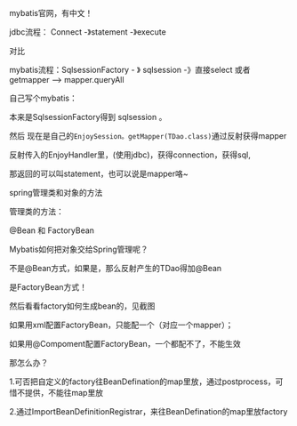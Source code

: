 mybatis官网，有中文！



jdbc流程：  Connect -》statement -》execute

对比  

 mybatis流程：SqlsessionFactory - 》 sqlsession -》直接select 或者  getmapper  —>   mapper.queryAll





自己写个mybatis：

本来是SqlsessionFactory得到 sqlsession 。

然后 现在是自己的`EnjoySession。getMapper(TDao.class)`通过反射获得mapper

反射传入的EnjoyHandler里，(使用jdbc)，获得connection，获得sql,

那返回的可以叫statement，也可以说是mapper咯~





spring管理类和对象的方法

管理类的方法：

@Bean   和  FactoryBean

Mybatis如何把对象交给Spring管理呢？

不是@Bean方式，如果是，那么反射产生的TDao得加@Bean

是FactoryBean方式！

然后看看factory如何生成bean的，见截图



如果用xml配置FactoryBean，只能配一个（对应一个mapper）；

如果用@Compoment配置FactoryBean，一个都配不了，不能生效

那怎么办？

1.可否把自定义的factory往BeanDefination的map里放，通过postprocess，可惜不提供，不能往map里放

2.通过ImportBeanDefinitionRegistrar，来往BeanDefination的map里放factory





